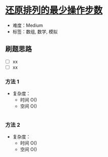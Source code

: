 # [还原排列的最少操作步数](https://leetcode-cn.com/problems/minimum-number-of-operations-to-reinitialize-a-permutation/)

- 难度：Medium
- 标签：数组, 数学, 模拟

## 刷题思路

- [ ] xx
- [ ] xx

### 方法 1

- 复杂度：
    - 时间 O()
    - 空间 O()

``` js

```

### 方法 2

- 复杂度：
    - 时间 O()
    - 空间 O()

``` js

```
